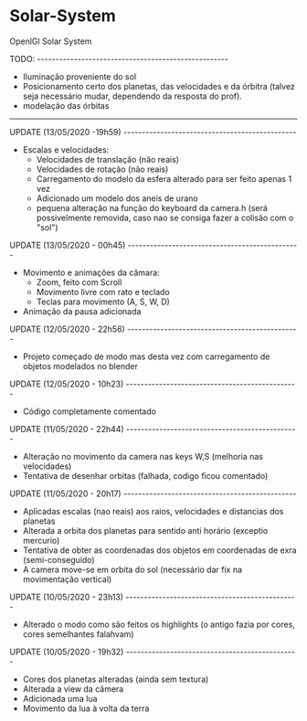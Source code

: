 # Solar-System
OpenlGl Solar System

TODO: ----------------------------------------------------

- Iluminação proveniente do sol
- Posicionamento certo dos planetas, das velocidades e da órbitra (talvez seja necessário mudar, dependendo da resposta do prof).
- modelação das órbitas

----------------------------------------------------------

UPDATE (13/05/2020 -19h59) -----------------------------------------------

- Escalas e velocidades:
  - Velocidades de translação (não reais)
  - Velocidades de rotação (não reais)
  - Carregamento do modelo da esfera alterado para ser feito apenas 1 vez
  - Adicionado um modelo dos aneis de urano
  - pequena alteração na função do keyboard da camera.h (será possivelmente removida, caso nao se consiga fazer a colisão com o "sol")

UPDATE (13/05/2020 - 00h45) -----------------------------------------------

- Movimento e animações da câmara:
  - Zoom, feito com Scroll
  - Movimento livre com rato e teclado
  - Teclas para movimento (A, S, W, D)
- Animação da pausa adicionada

UPDATE (12/05/2020 - 22h56) -----------------------------------------------

- Projeto começado de modo mas desta vez com carregamento de objetos modelados no blender

UPDATE (12/05/2020 - 10h23) -----------------------------------------------

- Código completamente comentado

UPDATE (11/05/2020 - 22h44) -----------------------------------------------

- Alteração no movimento da camera nas keys W,S (melhoria nas velocidades)
- Tentativa de desenhar orbitas (falhada, codigo ficou comentado)

UPDATE (11/05/2020 - 20h17) -----------------------------------------------

- Aplicadas escalas (nao reais) aos raios, velocidades e distancias dos planetas
- Alterada a orbita dos planetas para sentido anti horário (exceptio mercurio)
- Tentativa de obter as coordenadas dos objetos em coordenadas de exra (semi-conseguido)
- A camera move-se em orbita do sol (necessário dar fix na movimentação vertical)

UPDATE (10/05/2020 - 23h13) -----------------------------------------------

- Alterado o modo como são feitos os highlights (o antigo fazia por cores, cores semelhantes falahvam)

UPDATE (10/05/2020 - 19h32) -----------------------------------------------

- Cores dos planetas alteradas (ainda sem textura)
- Alterada a view da câmera
- Adicionada uma lua
- Movimento da lua à volta da terra
